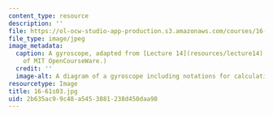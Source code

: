 ```yaml
---
content_type: resource
description: ''
file: https://ol-ocw-studio-app-production.s3.amazonaws.com/courses/16-61-aerospace-dynamics-spring-2003/2b635ac99c48a5453881238d450daa98_16-61s03.jpg
file_type: image/jpeg
image_metadata:
  caption: A gyroscope, adapted from [Lecture 14](resources/lecture14). (Image courtesy
    of MIT OpenCourseWare.)
  credit: ''
  image-alt: A diagram of a gyroscope including notations for calculating measurements.
resourcetype: Image
title: 16-61s03.jpg
uid: 2b635ac9-9c48-a545-3881-238d450daa98
---
```

